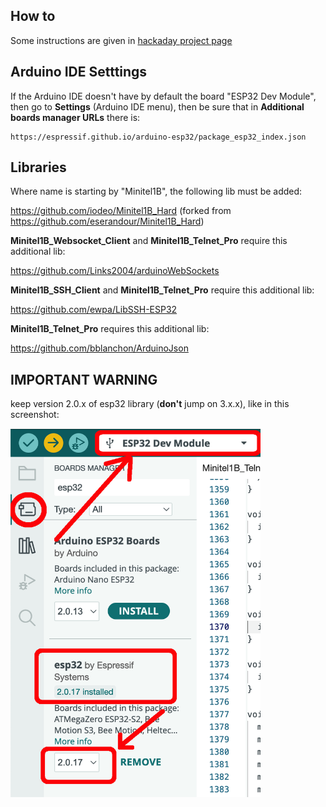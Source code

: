 ## How to

Some instructions are given in [hackaday project page](https://hackaday.io/project/180473/instructions)

## Arduino IDE Setttings

If the Arduino IDE doesn't have by default the board "ESP32 Dev Module", then go to **Settings** (Arduino IDE menu), then be sure that in **Additional boards manager URLs** there is:

```
https://espressif.github.io/arduino-esp32/package_esp32_index.json
```

## Libraries

Where name is starting by "Minitel1B", the following lib must be added:

https://github.com/iodeo/Minitel1B_Hard
(forked from https://github.com/eserandour/Minitel1B_Hard)

**Minitel1B_Websocket_Client** and **Minitel1B_Telnet_Pro** require this additional lib:

https://github.com/Links2004/arduinoWebSockets

**Minitel1B_SSH_Client** and **Minitel1B_Telnet_Pro** require this additional lib:

https://github.com/ewpa/LibSSH-ESP32

**Minitel1B_Telnet_Pro** requires this additional lib:

https://github.com/bblanchon/ArduinoJson

## IMPORTANT WARNING

keep version 2.0.x of esp32 library (**don't** jump on 3.x.x), like in this screenshot:

<img src="./libesp32.png" alt="LibESP32Screenshot" style="width:400px;"/>
